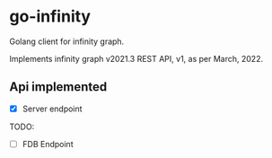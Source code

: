 
# go-infinity
Golang client for infinity graph. 

Implements infinity graph v2021.3 REST API, v1, as per March, 2022. 

## Api implemented 

- [x] Server endpoint

TODO: 
- [ ] FDB Endpoint 

